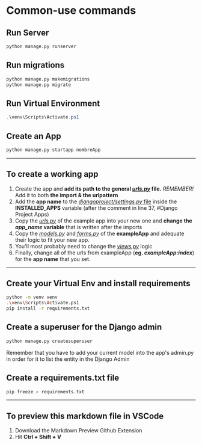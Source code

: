 # Common-use commands

## Run Server

```bash
python manage.py runserver
```

## Run migrations

```bash
python manage.py makemigrations
python manage.py migrate
```

## Run Virtual Environment

```powershell
.\venv\Scripts\Activate.ps1
```

## Create an App

```bash
python manage.py startapp nombreApp
```

----

## To create a working app

1. Create the app and **add its path to the general [*urls.py*](./djangoproject/urls.py) file.** *REMEMBER!* Add it to both **the import & the urlpattern**
2. Add the **app name** to the [*djangoproject/settings.py* file](./djangoproject/settings.py) inside the **INSTALLED_APPS** variable (after the comment in line 37, #Django Project Apps)
3. Copy the [*urls.py*](./exampleApp/urls.py) of the example app into your new one and **change the *app_name* variable** that is written after the imports
4. Copy the [*models.py*](./exampleApp/models.py) and [*forms.py*](./exampleApp/forms.py) of the **exampleApp** and adequate their logic to fit your new app.
5. You'll most probably need to change the [*views.py*](./exampleApp/views.py) logic
6. Finally, change all of the urls from exampleApp (**eg. *exampleApp:index***) for the **app name** that you set.

----

## Create your Virtual Env and install requirements

```bash
python -m venv venv
.\venv\Scripts\Activate.ps1
pip install -r requirements.txt
```

## Create a superuser for the Django admin

```bash
python manage.py createsuperuser
```

Remember that you have to add your current model into the app's admin.py in order for it to list the entity in the Django Admin


## Create a requirements.txt file

```bash
pip freeze > requirements.txt
```

----

## To preview this markdown file in VSCode

1. Download the Markdown Preview Github Extension
2. Hit **Ctrl + Shift + V**
